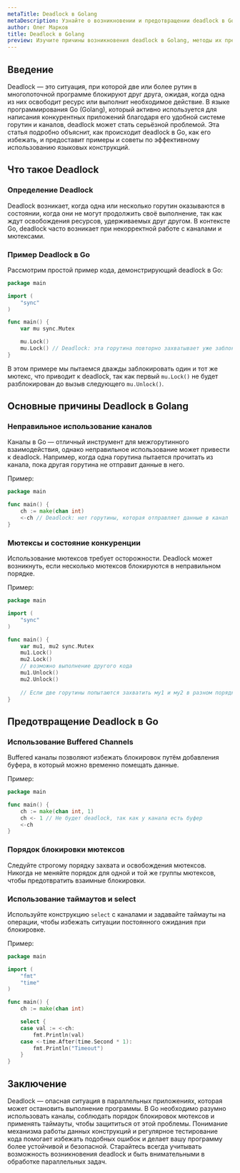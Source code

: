 ```yaml
---
metaTitle: Deadlock в Golang
metaDescription: Узнайте о возникновении и предотвращении deadlock в Golang. Мы рассмотрим примеры, различные методы синхронизации и их применение для предотвращения проблем блокировки.
author: Олег Марков
title: Deadlock в Golang
preview: Изучите причины возникновения deadlock в Golang, методы их предотвращения и советы для написания эффективного кода без ошибок многопоточности.
---
```


## Введение

Deadlock — это ситуация, при которой две или более рутин в многопоточной программе блокируют друг друга, ожидая, когда одна из них освободит ресурс или выполнит необходимое действие. В языке программирования Go (Golang), который активно используется для написания конкурентных приложений благодаря его удобной системе горутин и каналов, deadlock может стать серьёзной проблемой. Эта статья подробно объяснит, как происходит deadlock в Go, как его избежать, и предоставит примеры и советы по эффективному использованию языковых конструкций.

## Что такое Deadlock

### Определение Deadlock

Deadlock возникает, когда одна или несколько горутин оказываются в состоянии, когда они не могут продолжить своё выполнение, так как ждут освобождения ресурсов, удерживаемых друг другом. В контексте Go, deadlock часто возникает при некорректной работе с каналами и мютексами.

### Пример Deadlock в Go

Рассмотрим простой пример кода, демонстрирующий deadlock в Go:

```go
package main

import (
    "sync"
)

func main() {
    var mu sync.Mutex

    mu.Lock()
    mu.Lock() // Deadlock: эта горутина повторно захватывает уже заблокированный мютекс
}
```

В этом примере мы пытаемся дважды заблокировать один и тот же мютекс, что приводит к deadlock, так как первый `mu.Lock()` не будет разблокирован до вызыв следующего `mu.Unlock()`.

## Основные причины Deadlock в Golang

### Неправильное использование каналов

Каналы в Go — отличный инструмент для межгорутинного взаимодействия, однако неправильное использование может привести к deadlock. Например, когда одна горутина пытается прочитать из канала, пока другая горутина не отправит данные в него.

Пример:

```go
package main

func main() {
    ch := make(chan int)
    <-ch // Deadlock: нет горутины, которая отправляет данные в канал
}
```

### Мютексы и состояние конкуренции

Использование мютексов требует осторожности. Deadlock может возникнуть, если несколько мютексов блокируются в неправильном порядке.

Пример:

```go
package main

import (
    "sync"
)

func main() {
    var mu1, mu2 sync.Mutex
    mu1.Lock()
    mu2.Lock()
    // возможно выполнение другого кода
    mu1.Unlock()
    mu2.Unlock()
    
    // Если две горутины попытаются захватить му1 и му2 в разном порядке, возможен deadlock.
}
```

## Предотвращение Deadlock в Go

### Использование Buffered Channels

Buffered каналы позволяют избежать блокировок путём добавления буфера, в который можно временно помещать данные.

Пример:

```go
package main

func main() {
    ch := make(chan int, 1)
    ch <- 1 // Не будет deadlock, так как у канала есть буфер
    <-ch
}
```

### Порядок блокировки мютексов

Следуйте строгому порядку захвата и освобождения мютексов. Никогда не меняйте порядок для одной и той же группы мютексов, чтобы предотвратить взаимные блокировки.

### Использование таймаутов и select

Используйте конструкцию `select` с каналами и задавайте таймауты на операции, чтобы избежать ситуации постоянного ожидания при блокировке.

Пример:

```go
package main

import (
    "fmt"
    "time"
)

func main() {
    ch := make(chan int)

    select {
    case val := <-ch:
        fmt.Println(val)
    case <-time.After(time.Second * 1):
        fmt.Println("Timeout")
    }
}
```

## Заключение

Deadlock — опасная ситуация в параллельных приложениях, которая может остановить выполнение программы. В Go необходимо разумно использовать каналы, соблюдать порядок блокировок мютексов и применять таймауты, чтобы защититься от этой проблемы. Понимание механизма работы данных конструкций и регулярное тестирование кода помогает избежать подобных ошибок и делает вашу программу более устойчивой и безопасной. Старайтесь всегда учитывать возможность возникновения deadlock и быть внимательными в обработке параллельных задач.